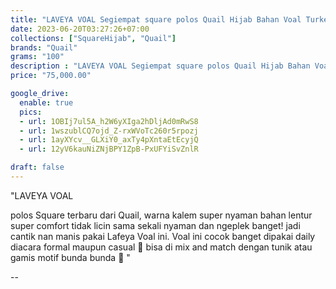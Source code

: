 ```yaml
---
title: "LAVEYA VOAL Segiempat square polos Quail Hijab Bahan Voal Turkey"
date: 2023-06-20T03:27:26+07:00
collections: ["SquareHijab", "Quail"]
brands: "Quail"
grams: "100"
description : "LAVEYA VOAL Segiempat square polos Quail Hijab Bahan Voal Turkey"
price: "75,000.00"

google_drive:
  enable: true
  pics:
  - url: 1OBIj7ul5A_h2W6yXIga2hDljAd0mRwS8
  - url: 1wszublCQ7ojd_Z-rxWVoTc260r5rpozj
  - url: 1ayXYcv__GLXiY0_axTy4pXntaEtEcyjQ
  - url: 12yV6kauNiZNjBPY1ZpB-PxUFYiSvZnlR

draft: false
---
```


"LAVEYA VOAL

polos Square terbaru dari Quail, warna kalem super nyaman bahan lentur super comfort tidak licin sama sekali nyaman dan ngeplek banget! jadi cantik nan manis pakai Lafeya Voal ini. Voal ini cocok banget dipakai daily diacara formal maupun casual 🥰 bisa di mix and match dengan tunik atau gamis motif bunda bunda 🤩 "

--    
 



